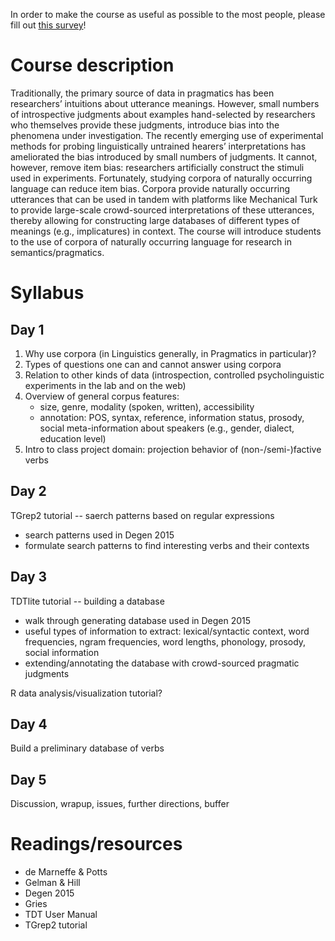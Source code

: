 In order to make the course as useful as possible to the most people, please fill out [this survey](https://docs.google.com/forms/d/e/1FAIpQLSeEFAbBObNEkY4VoCX4Vbj4D-6NwhCMXoyN3GnVhe6Jv4srtg/viewform)!

# Course description

Traditionally, the primary source of data in pragmatics has been researchers’ intuitions about utterance meanings. However, small numbers of introspective judgments about examples hand-selected by researchers who themselves provide these judgments, introduce bias into the  phenomena under investigation.  The recently emerging use of experimental methods for probing linguistically untrained  hearers’ interpretations has ameliorated the bias introduced by small numbers of judgments. It cannot, however, remove item bias: researchers  artificially construct the stimuli used in experiments. Fortunately, studying corpora of naturally occurring language can reduce item bias. Corpora provide naturally occurring utterances that can be used in tandem with platforms like Mechanical Turk to provide large-scale crowd-sourced interpretations of these utterances, thereby allowing for constructing large databases of different types of meanings (e.g., implicatures) in context. The course will introduce students to the use of corpora of naturally occurring language for research in semantics/pragmatics.

# Syllabus

## Day 1

1. Why use corpora (in Linguistics generally, in Pragmatics in particular)?
2. Types of questions one can and cannot answer using corpora
3. Relation to other kinds of data (introspection, controlled psycholinguistic experiments in the lab and on the web)
4. Overview of general corpus features:
	- size, genre, modality (spoken, written), accessibility
	- annotation: POS, syntax, reference, information status, prosody, social meta-information about speakers (e.g., gender, dialect, education level)
5. Intro to class project domain: projection behavior of (non-/semi-)factive verbs


## Day 2

TGrep2 tutorial -- saerch patterns based on regular expressions
- search patterns used in Degen 2015
- formulate search patterns to find interesting verbs and their contexts

## Day 3

TDTlite tutorial -- building a database
- walk through generating database used in Degen 2015
- useful types of information to extract: lexical/syntactic context, word frequencies, ngram frequencies, word lengths, phonology, prosody, social information
- extending/annotating the database with crowd-sourced pragmatic judgments

R data analysis/visualization tutorial?

## Day 4

Build a preliminary database of verbs

## Day 5

Discussion, wrapup, issues, further directions, buffer


# Readings/resources

- de Marneffe & Potts
- Gelman & Hill
- Degen 2015
- Gries
- TDT User Manual
- TGrep2 tutorial